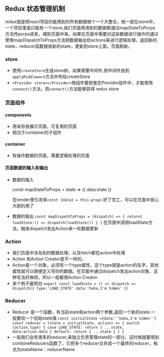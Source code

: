 ## Redux 状态管理机制

redux就是把react项目的能用到的所有数据做个一个大整合，统一放在store中，一个项目里面只能有一个store,我们页面用用到的数据都通过mapStateToPorps方法传porps进来，铺到页面中来。如果在页面中需要对这些数据进行操作的通过使用mapDispatchToProps方法把数据输出给actions来进行逻辑处理，返回新的state，reducer函数接收新的state，更新到store上面，页面刷新。

### store
+ 使用`createStore`生成store树，如果需要中间件,把中间件放到`applyMiddleware`方法中传给createStore
+ `<Provider store></Provider>`根组件要嵌套在Provider组件中，才能使用`connect()`方法，而`connect()`方法能够获得 redux store

### 页面组件
#### components
+ 用来存放展示页面，可复用的页面
+ 相当于container的子组件
#### container
+ 有操作数据的页面，需要逻辑处理的页面
#### 页面数据的输入和输出
+ 数据的输入   

    const mapStateToProps = state => ({
    data:state
    }) 
    
    在render里引进来`const {data} = this.props`
    好了完工，可以在页面中放心大胆的用了
+ 数据的输出
 `const mapDispathToProps = (dispatch) => {
     return{
         loadState:() => dispatch(loadState())
     }
 }`
 在页面中调用loadState方法，触发dispatch发出Action来一轮数据更新

 ### Action
 + 我们页面中涉及到的数据处理，以及fetch都在action中处理
 + Action 和Action Creator是不一样的。
 + Action是一个对象，必须有一个type属性，这个type就是action的名字，其他属性就可以随便定义写你的数据。在页面中通过dsipatch发出action对象，这种写法好麻烦，所以一般都用Action Creator.
 + 来个例子最明白
   `export const loadState = () => dispatch => dispatch({
       type:'LOAD_STATE'
       data:'haha,I'm SiWen'
   })`

### Reducer
+ Reducer 是一个函数，有当前state和action两个参数,返回一个新的state.一般要给一个初始state值
`const initialState ={data:''haha,I'm SiWen''}
 const reducer = (state = initialState, action) => {
     switch (action.type) {
         case LOAD_STATE:
         return {
             ...state,
             data:action.data
         }
         default:
            return {
                ...state
            }
     }
 }
`
+ 一般我们会有很多的reducer,来独立负责管理state的一部分，这时候就要用到combineReducers函数了，它把多个reducer合并成一个最终的reducer，格式为stateName：reducerName
